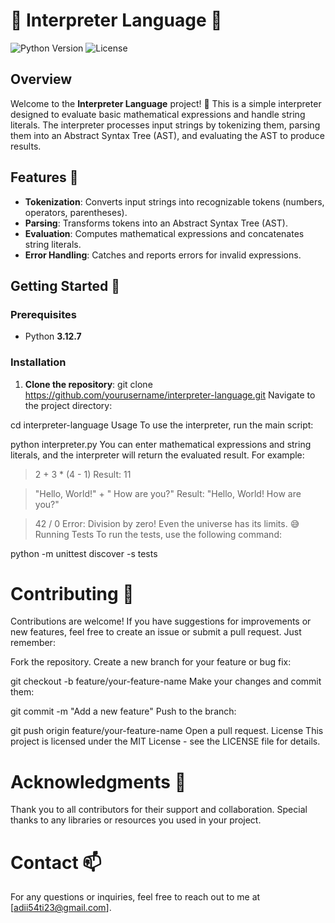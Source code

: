 # 🎉 Interpreter Language 🎉

![Python Version](https://img.shields.io/badge/python-3.12.7-brightgreen)
![License](https://img.shields.io/badge/license-MIT-blue)

## Overview

Welcome to the **Interpreter Language** project! 🚀 This is a simple interpreter designed to evaluate basic mathematical expressions and handle string literals. The interpreter processes input strings by tokenizing them, parsing them into an Abstract Syntax Tree (AST), and evaluating the AST to produce results. 

## Features 🌟

- **Tokenization**: Converts input strings into recognizable tokens (numbers, operators, parentheses).
- **Parsing**: Transforms tokens into an Abstract Syntax Tree (AST).
- **Evaluation**: Computes mathematical expressions and concatenates string literals.
- **Error Handling**: Catches and reports errors for invalid expressions.

## Getting Started 🚀

### Prerequisites

- Python **3.12.7**

### Installation

1. **Clone the repository**:
    git clone https://github.com/yourusername/interpreter-language.git
Navigate to the project directory:

cd interpreter-language
Usage
To use the interpreter, run the main script:


python interpreter.py
You can enter mathematical expressions and string literals, and the interpreter will return the evaluated result. For example:


> 2 + 3 * (4 - 1)
Result: 11

> "Hello, World!" + " How are you?"
Result: "Hello, World! How are you?"

> 42 / 0
Error: Division by zero! Even the universe has its limits. 😅
Running Tests
To run the tests, use the following command:


python -m unittest discover -s tests

# Contributing 🤝
Contributions are welcome! If you have suggestions for improvements or new features, feel free to create an issue or submit a pull request. Just remember:

Fork the repository.
Create a new branch for your feature or bug fix:

git checkout -b feature/your-feature-name
Make your changes and commit them:

git commit -m "Add a new feature"
Push to the branch:

git push origin feature/your-feature-name
Open a pull request.
License
This project is licensed under the MIT License - see the LICENSE file for details.

# Acknowledgments 🙌
Thank you to all contributors for their support and collaboration.
Special thanks to any libraries or resources you used in your project.


# Contact 📫
For any questions or inquiries, feel free to reach out to me at [adii54ti23@gmail.com].